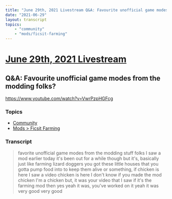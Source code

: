 ```yaml
---
title: "June 29th, 2021 Livestream Q&A: Favourite unofficial game modes from the modding folks?"
date: "2021-06-29"
layout: transcript
topics:
    - "community"
    - "mods/ficsit-farming"
---
```

# [June 29th, 2021 Livestream](../2021-06-29.md)
## Q&A: Favourite unofficial game modes from the modding folks?
https://www.youtube.com/watch?v=VwrPzpHGFcg

### Topics
* [Community](../topics/community.md)
* [Mods > Ficsit Farming](../topics/mods/ficsit-farming.md)

### Transcript

> favorite unofficial game modes from the modding stuff folks I saw a mod earlier today it's been out for a while though but it's, basically just like farming lizard doggers you got these little houses that you gotta pump food into to keep them alive or something, if chicken is here I saw a video chicken is here I don't know if you made the mod chicken I'm a chicken but, it was your video that I saw if it's the farming mod then yes yeah it was, you've worked on it yeah it was very good very good
